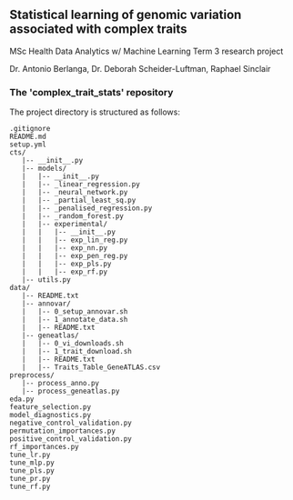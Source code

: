 ## Statistical learning of genomic variation associated with complex traits
MSc Health Data Analytics w/ Machine Learning Term 3 research project

Dr. Antonio Berlanga, Dr. Deborah Scheider-Luftman, Raphael Sinclair

### The 'complex_trait_stats' repository
The project directory is structured as follows:
```
.gitignore
README.md
setup.yml
cts/
   |-- __init__.py
   |-- models/
   |   |-- __init__.py
   |   |-- _linear_regression.py
   |   |-- _neural_network.py
   |   |-- _partial_least_sq.py
   |   |-- _penalised_regression.py
   |   |-- _random_forest.py
   |   |-- experimental/
   |   |   |-- __init__.py
   |   |   |-- exp_lin_reg.py
   |   |   |-- exp_nn.py
   |   |   |-- exp_pen_reg.py
   |   |   |-- exp_pls.py
   |   |   |-- exp_rf.py
   |-- utils.py
data/
   |-- README.txt
   |-- annovar/
   |   |-- 0_setup_annovar.sh
   |   |-- 1_annotate_data.sh
   |   |-- README.txt
   |-- geneatlas/
   |   |-- 0_vi_downloads.sh
   |   |-- 1_trait_download.sh
   |   |-- README.txt
   |   |-- Traits_Table_GeneATLAS.csv
preprocess/
   |-- process_anno.py
   |-- process_geneatlas.py
eda.py
feature_selection.py
model_diagnostics.py
negative_control_validation.py
permutation_importances.py
positive_control_validation.py
rf_importances.py
tune_lr.py
tune_mlp.py
tune_pls.py
tune_pr.py
tune_rf.py
```
